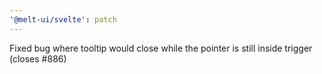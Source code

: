 ```yaml
---
'@melt-ui/svelte': patch
---
```


Fixed bug where tooltip would close while the pointer is still inside trigger (closes #886)
